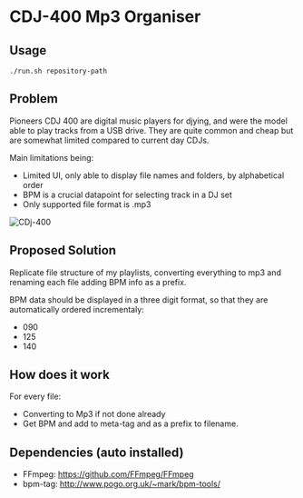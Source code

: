 # CDJ-400 Mp3 Organiser

## Usage

```
./run.sh repository-path
```

## Problem

Pioneers CDJ 400 are digital music players for djying, and were the model able to play tracks from a USB drive.
They are quite common and cheap but are somewhat limited compared to current day CDJs.

Main limitations being:
- Limited UI, only able to display file names and folders, by alphabetical order
- BPM is a crucial datapoint for selecting track in a DJ set
- Only supported file format is .mp3

![CDj-400](https://www.pioneerdj.com/-/media/pioneerdj/images/products/player/cdj-400/cdj-400-main.png?h=240&w=320&hash=629C95F1CF6F54AB9D0EBA5717579B6E.png)

## Proposed Solution

Replicate file structure of my playlists, converting everything to mp3 and renaming each file adding BPM info as a prefix.

BPM data should be displayed in a three digit format, so that they are automatically ordered incrementaly:
- 090 
- 125
- 140

## How does it work

For every file:
- Converting to Mp3 if not done already
- Get BPM and add to meta-tag and as a prefix to filename.

## Dependencies (auto installed)

- FFmpeg: https://github.com/FFmpeg/FFmpeg
- bpm-tag: http://www.pogo.org.uk/~mark/bpm-tools/